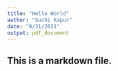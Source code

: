 ```yaml
---
title: "Hello World"
author: "Suchi Kapur"
date: "8/31/2021"
output: pdf_document
---
```

## This is a markdown file.
